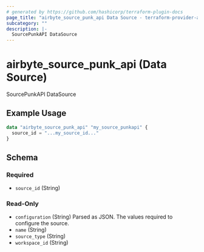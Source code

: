 ```yaml
---
# generated by https://github.com/hashicorp/terraform-plugin-docs
page_title: "airbyte_source_punk_api Data Source - terraform-provider-airbyte"
subcategory: ""
description: |-
  SourcePunkAPI DataSource
---
```


# airbyte_source_punk_api (Data Source)

SourcePunkAPI DataSource

## Example Usage

```terraform
data "airbyte_source_punk_api" "my_source_punkapi" {
  source_id = "...my_source_id..."
}
```

<!-- schema generated by tfplugindocs -->
## Schema

### Required

- `source_id` (String)

### Read-Only

- `configuration` (String) Parsed as JSON.
The values required to configure the source.
- `name` (String)
- `source_type` (String)
- `workspace_id` (String)


